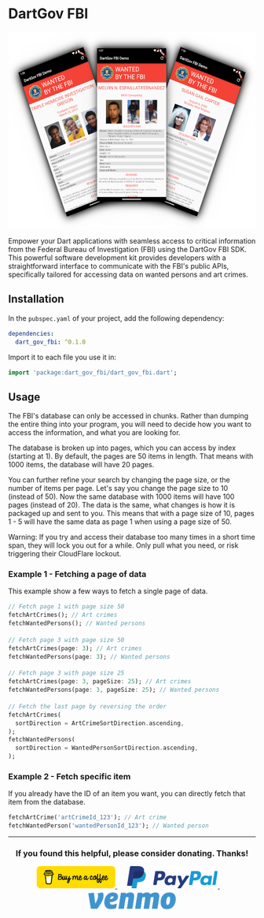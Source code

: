 # DartGov FBI

<img src="https://raw.githubusercontent.com/babincc/flutter_workshop/master/packages/resources/demos/dart_gov_fbi_demo.png" alt="Three screenshots from the example program." height="400">

Empower your Dart applications with seamless access to critical information from the Federal Bureau of Investigation (FBI) using the DartGov FBI SDK. This powerful software development kit provides developers with a straightforward interface to communicate with the FBI's public APIs, specifically tailored for accessing data on wanted persons and art crimes.

## Installation

In the `pubspec.yaml` of your project, add the following dependency:

```yaml
dependencies:
  dart_gov_fbi: ^0.1.0
```

Import it to each file you use it in:

```dart
import 'package:dart_gov_fbi/dart_gov_fbi.dart';
```

## Usage

The FBI's database can only be accessed in chunks. Rather than dumping the entire thing into your program, you will need to decide how you want to access the information, and what you are looking for.

The database is broken up into pages, which you can access by index (starting at 1). By default, the pages are 50 items in length. That means with 1000 items, the database will have 20 pages.

You can further refine your search by changing the page size, or the number of items per page. Let's say you change the page size to 10 (instead of 50). Now the same database with 1000 items will have 100 pages (instead of 20). The data is the same, what changes is how it is packaged up and sent to you. This means that with a page size of 10, pages 1 - 5 will have the same data as page 1 when using a page size of 50.

Warning: If you try and access their database too many times in a short time span, they will lock you out for a while. Only pull what you need, or risk triggering their CloudFlare lockout.

### Example 1 - Fetching a page of data

This example show a few ways to fetch a single page of data.

```dart
// Fetch page 1 with page size 50
fetchArtCrimes(); // Art crimes
fetchWantedPersons(); // Wanted persons

// Fetch page 3 with page size 50
fetchArtCrimes(page: 3); // Art crimes
fetchWantedPersons(page: 3); // Wanted persons

// Fetch page 3 with page size 25
fetchArtCrimes(page: 3, pageSize: 25); // Art crimes
fetchWantedPersons(page: 3, pageSize: 25); // Wanted persons

// Fetch the last page by reversing the order
fetchArtCrimes(
  sortDirection = ArtCrimeSortDirection.ascending,
);
fetchWantedPersons(
  sortDirection = WantedPersonSortDirection.ascending,
);
```

### Example 2 - Fetch specific item

If you already have the ID of an item you want, you can directly fetch that item from the database.

```dart
fetchArtCrime('artCrimeId_123'); // Art crime
fetchWantedPerson('wantedPersonId_123'); // Wanted person
```

<hr>

<h3 align="center">If you found this helpful, please consider donating. Thanks!</h3>
<p align="center">
  <a href="https://www.buymeacoffee.com/babincc" target="_blank">
    <img src="https://raw.githubusercontent.com/babincc/flutter_workshop/master/packages/resources/donate_icons/buy_me_a_coffee_logo.png" alt="buy me a coffee" height="45">
  </a>
  &nbsp;&nbsp;&nbsp;&nbsp;
  <a href="https://paypal.me/cssbabin" target="_blank">
    <img src="https://raw.githubusercontent.com/babincc/flutter_workshop/master/packages/resources/donate_icons/pay_pal_logo.png" alt="paypal" height="45">
  </a>
  &nbsp;&nbsp;&nbsp;&nbsp;
  <a href="https://venmo.com/u/babincc" target="_blank">
    <img src="https://raw.githubusercontent.com/babincc/flutter_workshop/master/packages/resources/donate_icons/venmo_logo.png" alt="venmo" height="45">
  </a>
</p>
<br><br>
